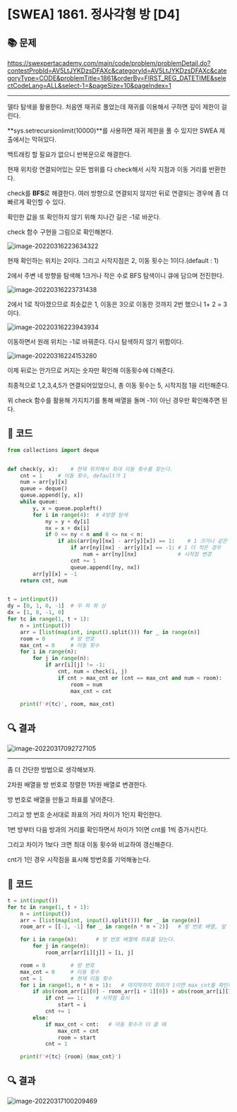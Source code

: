 # [SWEA] 1861. 정사각형 방 [D4]

## 📚 문제

https://swexpertacademy.com/main/code/problem/problemDetail.do?contestProbId=AV5LtJYKDzsDFAXc&categoryId=AV5LtJYKDzsDFAXc&categoryType=CODE&problemTitle=1861&orderBy=FIRST_REG_DATETIME&selectCodeLang=ALL&select-1=&pageSize=10&pageIndex=1

---

델타 탐색을 활용한다. 처음엔 재귀로 풀었는데 재귀를 이용해서 구하면 깊이 제한이 걸린다. 

**sys.setrecursionlimit(10000)**를 사용하면 재귀 제한을 풀 수 있지만 SWEA 제출에서는 막혀있다.

백트래킹 할 필요가 없으니 반복문으로 해결한다.

현재 위치랑 연결되어있는 모든 범위를 다 check해서 시작 지점과 이동 거리를 반환한다.

check를 **BFS**로 해결한다. 여러 방향으로 연결되지 않지만 뒤로 연결되는 경우에 좀 더 빠르게 확인할 수 있다.

확인한 값을 또 확인하지 않기 위해 지나간 길은 -1로 바꾼다.

check 함수 구현을 그림으로 확인해본다.

![image-20220316223634322](README.assets/image-20220316223634322.png)

현재 확인하는 위치는 2이다. 그리고 시작지점은 2, 이동 횟수는 1이다.(default : 1)

2에서 주변 네 방향을 탐색해 1크거나 작은 수로 BFS 탐색이니 큐에 담으며 전진한다.

![image-20220316223731438](README.assets/image-20220316223731438.png)

2에서 1로 작아졌으므로 최솟값은 1, 이동은 3으로 이동한 것까지 2번 했으니 1+ 2 = 3이다.

![image-20220316223943934](README.assets/image-20220316223943934.png)

이동하면서 원래 위치는 -1로 바꿔준다. 다시 탐색하지 않기 위함이다.

![image-20220316224153280](README.assets/image-20220316224153280.png)

이제 뒤로는 안가므로 커지는 숫자만 확인해 이동횟수에 더해준다.

최종적으로 1,2,3,4,5가 연결되어있었으니, 총 이동 횟수는 5, 시작지점 1을 리턴해준다.

위 check 함수를 활용해 가지치기를 통해 배열을 돌며 -1이 아닌 경우만 확인해주면 된다.

## 📒 코드

```python
from collections import deque


def check(y, x):    # 현재 위치에서 최대 이동 횟수를 찾는다.
    cnt = 1     # 이동 횟수, default가 1
    num = arr[y][x]
    queue = deque()
    queue.append([y, x])
    while queue:
        y, x = queue.popleft()
        for i in range(4):  # 4방향 탐색
            ny = y + dy[i]
            nx = x + dx[i]
            if 0 <= ny < n and 0 <= nx < n: 
                if abs(arr[ny][nx] - arr[y][x]) == 1:    # 1 크거나 같은 경우
                    if arr[ny][nx] - arr[y][x] == -1: # 1 더 작은 경우
                        num = arr[ny][nx]             # 시작점 변경
                    cnt += 1
                    queue.append([ny, nx])
        arr[y][x] = -1
    return cnt, num


t = int(input())
dy = [0, 1, 0, -1]  # 우 하 좌 상
dx = [1, 0, -1, 0]
for tc in range(1, t + 1):
    n = int(input())
    arr = [list(map(int, input().split())) for _ in range(n)]
    room = 0        # 방 번호
    max_cnt = 0     # 이동 횟수
    for i in range(n):
        for j in range(n):
            if arr[i][j] != -1:
                cnt, num = check(i, j)
                if cnt > max_cnt or (cnt == max_cnt and num < room):
                    room = num
                    max_cnt = cnt
                
    print(f'#{tc}', room, max_cnt)

```

## 🔍 결과

![image-20220317092727105](README.assets/image-20220317092727105.png)

---

좀 더 간단한 방법으로 생각해보자.

2차원 배열을 방 번호로 정렬한 1차원 배열로 변경한다.

방 번호로 배열을 만들고 좌표를 넣어준다.

그리고 방 번호 순서대로 좌표의 거리 차이가 1인지 확인한다.

1번 방부터 다음 방과의 거리를 확인하면서 차이가 1이면 cnt를 1씩 증가시킨다. 

그리고 차이가 1보다 크면 최대 이동 횟수와 비교하여 갱신해준다.

cnt가 1인 경우 시작점을 표시해 방번호를 기억해놓는다.

## 📒 코드

```python
t = int(input())
for tc in range(1, t + 1):
    n = int(input())
    arr = [list(map(int, input().split())) for _ in range(n)]
    room_arr = [[-1, -1] for _ in range(n * n + 2)]   # 방 번호 배열, 앞 뒤로 패딩을 넣어준다.(앞 패딩은 방번호가 1부터 시작)

    for i in range(n):      # 방 번호 배열에 좌표를 담는다.
        for j in range(n):
            room_arr[arr[i][j]] = [i, j]

    room = 0        # 방 번호
    max_cnt = 0     # 이동 횟수
    cnt = 1         # 현재 이동 횟수
    for i in range(1, n * n + 1):   # 마지막까지 차이가 1이면 max_cnt를 확인하지 않으니, 끝에 패딩을 넣어준 것까지 비교한다.
        if abs(room_arr[i][0] - room_arr[i + 1][0]) + abs(room_arr[i][1] - room_arr[i + 1][1]) == 1:
            if cnt == 1:    # 시작점 표시
                start = i
            cnt += 1
        else:
            if max_cnt < cnt:   # 이동 횟수가 더 클 때
                max_cnt = cnt
                room = start
            cnt = 1

    print(f'#{tc} {room} {max_cnt}')
```

## 🔍 결과

![image-20220317100209469](README.assets/image-20220317100209469.png)